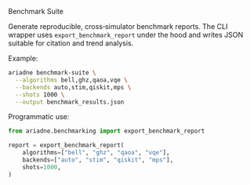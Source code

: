 Benchmark Suite

Generate reproducible, cross‑simulator benchmark reports. The CLI wrapper uses `export_benchmark_report` under the hood and writes JSON suitable for citation and trend analysis.

Example:

```bash
ariadne benchmark-suite \
  --algorithms bell,ghz,qaoa,vqe \
  --backends auto,stim,qiskit,mps \
  --shots 1000 \
  --output benchmark_results.json
```

Programmatic use:

```python
from ariadne.benchmarking import export_benchmark_report

report = export_benchmark_report(
    algorithms=["bell", "ghz", "qaoa", "vqe"],
    backends=["auto", "stim", "qiskit", "mps"],
    shots=1000,
)
```
